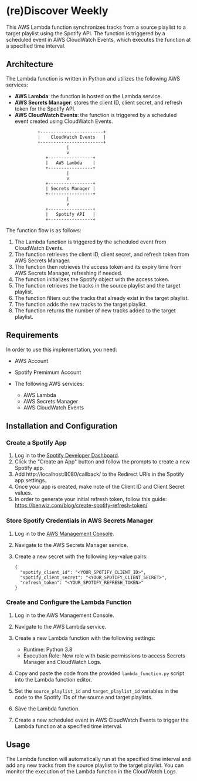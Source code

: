# (re)Discover Weekly

This AWS Lambda function synchronizes tracks from a source playlist to a target playlist using the Spotify API. The function is triggered by a scheduled event in AWS CloudWatch Events, which executes the function at a specified time interval.

## Architecture 

The Lambda function is written in Python and utilizes the following AWS services:

- **AWS Lambda**: the function is hosted on the Lambda service.
- **AWS Secrets Manager**: stores the client ID, client secret, and refresh token for the Spotify API.
- **AWS CloudWatch Events**: the function is triggered by a scheduled event created using CloudWatch Events.

```
            +------------------------+
            |    CloudWatch Events   |
            +------------------------+
                       |
                       v
               +-----------------+
               |   AWS Lambda    |
               +-----------------+
                       |
                       v
               +-----------------+
               | Secrets Manager |
               +-----------------+
                       |
                       v
               +-----------------+
               |   Spotify API   |
               +-----------------+

```

The function flow is as follows:

1. The Lambda function is triggered by the scheduled event from CloudWatch Events.
2. The function retrieves the client ID, client secret, and refresh token from AWS Secrets Manager.
3. The function then retrieves the access token and its expiry time from AWS Secrets Manager, refreshing if needed. 
4. The function initializes the Spotify object with the access token.
5. The function retrieves the tracks in the source playlist and the target playlist.
6. The function filters out the tracks that already exist in the target playlist.
7. The function adds the new tracks to the target playlist.
8. The function returns the number of new tracks added to the target playlist.

## Requirements 

In order to use this implementation, you need:

- AWS Account
- Spotify Premimum Account
- The following AWS services:


    - AWS Lambda
    - AWS Secrets Manager
    - AWS CloudWatch Events

## Installation and Configuration

### Create a Spotify App

1. Log in to the [Spotify Developer Dashboard](https://developer.spotify.com/dashboard/).
2. Click the "Create an App" button and follow the prompts to create a new Spotify app.
3. Add http://localhost:8080/callback/ to the Redirect URIs in the Spotify app settings.
4. Once your app is created, make note of the Client ID and Client Secret values.
5. In order to generate your initial refresh token, follow this guide: https://benwiz.com/blog/create-spotify-refresh-token/

### Store Spotify Credentials in AWS Secrets Manager

1. Log in to the [AWS Management Console](https://console.aws.amazon.com/).
2. Navigate to the AWS Secrets Manager service.
3. Create a new secret with the following key-value pairs:

    ```
    {
      "spotify_client_id": "<YOUR_SPOTIFY_CLIENT_ID>",
      "spotify_client_secret": "<YOUR_SPOTIFY_CLIENT_SECRET>",
      "refresh_token": "<YOUR_SPOTIFY_REFRESH_TOKEN>"
    }
    ```
    

### Create and Configure the Lambda Function

1. Log in to the AWS Management Console.
2. Navigate to the AWS Lambda service.
3. Create a new Lambda function with the following settings:

    - Runtime: Python 3.8
    - Execution Role: New role with basic permissions to access Secrets Manager and CloudWatch Logs.

4. Copy and paste the code from the provided `lambda_function.py` script into the Lambda function editor.
5. Set the `source_playlist_id` and `target_playlist_id` variables in the code to the Spotify IDs of the source and target playlists.
6. Save the Lambda function.
7. Create a new scheduled event in AWS CloudWatch Events to trigger the Lambda function at a specified time interval.

## Usage

The Lambda function will automatically run at the specified time interval and add any new tracks from the source playlist to the target playlist. You can monitor the execution of the Lambda function in the CloudWatch Logs.
